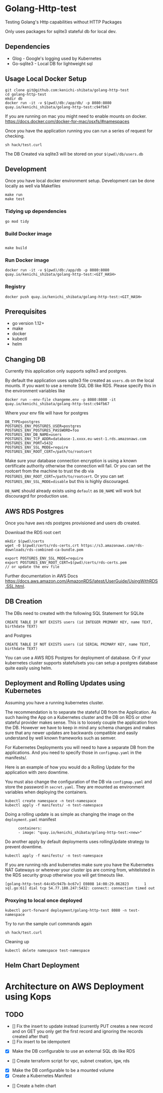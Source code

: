 Golang-Http-test
============

Testing Golang's Http capabilities without HTTP Packages

Only uses packages for sqlite3 stateful db for local dev.

Dependencies
------------
* Glog - Google's logging used by Kubernetes
* Go-sqlite3 - Local DB for lightweight sql

Usage Local Docker Setup
--------
```
git clone git@github.com:kenichi-shibata/golang-http-test
cd golang-http-test
mkdir db
docker run -it -v $(pwd)/db:/app/db/ -p 8080:8080 quay.io/kenichi_shibata/golang-http-test:c94fb67
```
If you are running on mac you might need to enable mounts on docker. https://docs.docker.com/docker-for-mac/osxfs/#namespaces

Once you have the application running you can run a series of request for checking.

```
sh hack/test.curl
```

The DB Created via sqlite3 will be stored on your `$(pwd)/db/users.db`

Development
------------
Once you have local docker environment setup. Development can be done locally
as well via Makefiles

```
make run
make test
```

### Tidying up dependencies

```
go mod tidy
```

### Build Docker image
```

make build
```
### Run Docker image
```
docker run -it -v $(pwd)/db:/app/db -p 8080:8080 quay.io/kenichi_shibata/golang-http-test:<GIT_HASH>
```
### Registry
```
docker push quay.io/kenichi_shibata/golang-http-test:<GIT_HASH>
```

Prerequisites
------------
* go version 1.12+
* make
* docker
* kubectl
* helm

Changing DB
--------------------
Currently this application only supports sqlite3 and postgres.

By default the application uses sqlite3 file created as `users.db` on the local mounts. If you want to use a remote SQL DB like RDS. Please specify this in the environment variables like

```
docker run --env-file changeme.env -p 8080:8080 -it quay.io/kenichi_shibata/golang-http-test:c94fb67
```

Where your env file will have for postgres
```
DB_TYPE=postgres
POSTGRES_ENV_POSTGRES_USER=postgres
POSTGRES_ENV_POSTGRES_PASSWORD=foo 
POSTGRES_ENV_DB_NAME=users
POSTGRES_ENV_TCP_ADDR=database-1.xxxx.eu-west-1.rds.amazonaws.com
POSTGRES_ENV_PORT=5432
POSTGRES_ENV_SSL_MODE=require
POSTGRES_ENV_ROOT_CERT=/path/to/rootcert
```
Make sure your database connection encryption is using a known certificate authority otherwise the connection will fail. Or you can set the rootcert from the machine to trust the db via `POSTGRES_ENV_ROOT_CERT=/path/to/rootcert`.  Or you can set `POSTGRES_ENV_SSL_MODE=disable` but this is highly discouraged. 

`DB_NAME` should already exists using `default` as `DB_NAME` will work but discouragrd for production use.

AWS RDS Postgres
-------
Once you have aws rds postgres provisioned and users db created. 

Download the RDS root cert 
```
mkdir $(pwd)/certs
wget -O $(pwd)/certs/rds-certs.crt https://s3.amazonaws.com/rds-downloads/rds-combined-ca-bundle.pem

export POSTGRES_ENV_SSL_MODE=require
export POSTGRES_ENV_ROOT_CERT=$(pwd)/certs/rds-certs.pem
// or update the env file
```

Further documentation in AWS Docs https://docs.aws.amazon.com/AmazonRDS/latest/UserGuide/UsingWithRDS.SSL.html.


DB Creation
---------

The DBs need to created with the following SQL Statement for SQLite
```
CREATE TABLE IF NOT EXISTS users (id INTEGER PRIMARY KEY, name TEXT, birthdate TEXT)
```
and Postgres
```
CREATE TABLE IF NOT EXISTS users (id SERIAL PRIMARY KEY, name TEXT, birthdate TEXT)
```
You can use a AWS RDS Postgres for deployment of database. Or if your kubernetes cluster supports statefulsets you can setup a postgres database quite easily using helm.

Deployment and Rolling Updates using Kubernetes
---------------------
Assuming you have a running kubernetes cluster.

The recommendation is to separate the stateful DB from the Application. As such having the App on a Kubernetes cluster and the DB on RDS or other stateful provider makes sense. This is to loosely couple the application from the DB. However we have to keep in mind any schema changes and makes sure that any newer updates are backwards compatible and easily understand by well known frameworks such as semver.

For Kubernetes Deployments you will need to have a separate DB from the applications. And you need to specify those in `configmap.yaml` in the manifests/.

Here is an example of how you would do a Rolling Update for the application with zero downtime.

You must also change the configuration of the DB via `configmap.yaml` and store the password in `secret.yaml`. They are mounted as environment variables when deploying the containers.


```
kubectl create namespace -n test-namespace
kubectl apply -f manifests/ -n test-namespace
```

Doing a rolling update is as simple as changing the image on the `deployment.yaml` manifest

```
      containers:
      - image: "quay.io/kenichi_shibata/golang-http-test:<new>"
```

Do another apply by default deployments uses rollingUpdate strategy to prevent downtime.

```
kubectl apply -f manifests/ -n test-namespace
```
If you are running rds and kubernetes make sure you have the Kubernetes NAT Gateways or wherever your cluster ips are coming from, whitelisted in the RDS security group otherwise you will get timeouts like.

```
[golang-http-test-64c45c947b-bc67v] E0808 14:08:29.062823       1 sql.go:61] dial tcp 54.77.180.247:5432: connect: connection timed out 
```
### Proxying to local once deployed

```
kubectl port-forward deployment/golang-http-test 8080 -n test-namespace
```

Try to run the sample curl commands again
```
sh hack/test.curl
```

Cleaning up 
```
kubectl delete namespace test-namespace
```

Helm Chart Deployment
------------

Architecture on AWS Deployment using Kops
======================

TODO
-----
* [] Fix the insert to update instead (currently PUT creates a new record and on GET you only get the first record and ignoring the records created after that)
* [] Fix insert to be idempotent
* [x] Make the DB configurable to use an external SQL db like RDS
* [] Create terraform script for vpc, subnet creation, igw, rds
* [x] Make the DB configurable to be a mounted volume
* [x] Create a Kubernetes Manifest 
* [] Create a helm chart